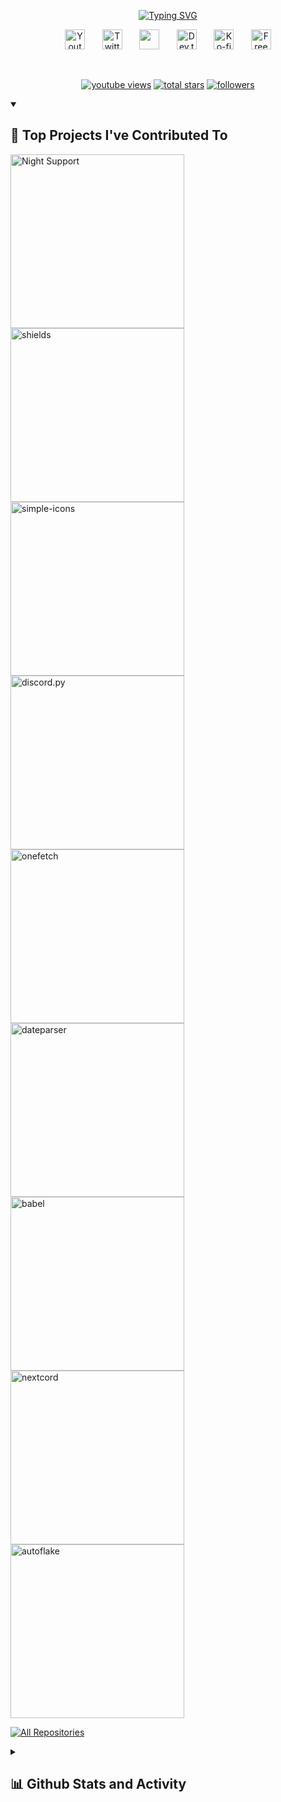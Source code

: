 <p align="center">
  <a href="https://github.com/MikaboshiDev">
    <img src="https://readme-typing-svg.demolab.com?font=Fira+Code&pause=1000&color=F702E9&center=falso&vCenter=falso&repeat=cierto&width=435&lines=Un+Creador+de+Aplicaciones+y+Bots;Amante+del+Manga+y+las+Animaciones;Siempre+buscando+nuevas+experiencias" alt="Typing SVG" />
  </a>
</p>

<!-- Social icons section -->
<p align="center">
  <a href="https://www.youtube.com/watch?v=WCCWsSkF5MY&list=RD41MeYv5iCkE&index=2"><img width="32px" alt="Youtube" title="Youtube" src="https://i.imgur.com/qiXu7b2.png"/></a>
  &#8287;&#8287;&#8287;&#8287;&#8287;
  <a href="https://twitter.com/The_WorkNight"><img width="32px" alt="Twitter" title="Twitter" src="https://i.imgur.com/OXZM1L6.png"/></a>
  &#8287;&#8287;&#8287;&#8287;&#8287;
  <a href="https://discord.gg/pgDje8S3Ed" alt="Discord" title="Night Server Suppot"><img width="32px" src="https://i.imgur.com/OViZO8J.png"/></a>
  &#8287;&#8287;&#8287;&#8287;&#8287;
  <a href="https://dev.to/mikaboshidev"><img width="32px" alt="Dev.to" title="DenverCoder1 Dev.to" src="https://i.imgur.com/mVm29vK.png"></a>
  &#8287;&#8287;&#8287;&#8287;&#8287;
  <a href="#"><img width="32px" alt="Ko-fi" title="Buy me a coffee" src="https://i.imgur.com/PpLeD3K.png"/></a>
  &#8287;&#8287;&#8287;&#8287;&#8287;
  <a href="#"><img width="32px" alt="Free Stuff" title="Free gifts for you" src="https://i.imgur.com/0uVwkoZ.png"/></a>
</p>

<br/>
<p align="center">
  <a href="https://www.youtube.com/c/DevProTips">
    <img alt="youtube views" title="YouTube views" src="https://freshidea.com/jonah/app/youtube-stats-badges/view-count-badge.php"/></a> 
  <a href="https://github.com/MikaboshiDev?tab=repositories&sort=stargazers">
    <img alt="total stars" title="Total stars on GitHub" src="https://custom-icon-badges.demolab.com/github/stars/MikaboshiDev?color=55960c&style=for-the-badge&labelColor=488207&logo=star"/></a>
  <a href="https://github.com/MikaboshiDev?tab=followers">
    <img alt="followers" title="Follow me on Github" src="https://custom-icon-badges.demolab.com/github/followers/MikaboshiDev?color=236ad3&labelColor=1155ba&style=for-the-badge&logo=person-add&label=Follow&logoColor=white"/></a>
</p>

<details open> 
  <summary><h2>📕 Top Projects I've Contributed To</h2></summary>

  <!-- Small repo cards https://github.com/DenverCoder1/github-readme-stats (fork of anuraghazra/github-readme-stats) -->
  <p align="left">
    <a href="https://github.com/MikaboshiDev/Night-Support"><img width="278" src="https://github-readme-stats.vercel.app/api/pin/?username=MikaboshiDev&repo=Night-Support" alt="Night Support"></a>
    <a href="https://github.com/MikaboshiDev/Markdown"><img width="278" src="https://github-readme-stats.vercel.app/api/pin/?username=MikaboshiDev&repo=Markdown" alt="shields"></a>
    <a href="https://github.com/MikaboshiDev/MotorStirling"><img width="278" src="https://github-readme-stats.vercel.app/api/pin/?username=MikaboshiDev&repo=MotorStirling" alt="simple-icons"></a>
    <a href="https://github.com/MikaboshiDev/discordProyects"><img width="278" src="https://github-readme-stats.vercel.app/api/pin/?username=MikaboshiDev&repo=discordProyects" alt="discord.py"></a>
    <a href="https://github.com/MikaboshiDev/discordBots"><img width="278" src="https://github-readme-stats.vercel.app/api/pin/?username=MikaboshiDev&repo=discordBots" alt="onefetch"></a>
    <a href="https://github.com/MikaboshiDev/escabadora3D"><img width="278" src="https://github-readme-stats.vercel.app/api/pin/?username=MikaboshiDev&repo=escabadora3D" alt="dateparser"></a>
    <a href="https://github.com/MikaboshiDev/Website"><img width="278" src="https://github-readme-stats.vercel.app/api/pin/?username=MikaboshiDev&repo=Website" alt="babel"></a>
    <a href="https://github.com/MikaboshiDev/QueenSource"><img width="278" src="https://github-readme-stats.vercel.app/api/pin/?username=MikaboshiDev&repo=QueenSource" alt="nextcord"></a>
    <a href="https://github.com/MikaboshiDev/MikaboshiDev.github.io"><img width="278" src="https://github-readme-stats.vercel.app/api/pin/?username=MikaboshiDev&repo=MikaboshiDev.github.io" alt="autoflake"></a>
  </p>

  <p align="left">
    <a href="https://github.com/MikaboshiDev?tab=repositories"><img alt="All Repositories" title="All Repositories" src="https://custom-icon-badges.demolab.com/badge/-Click%20Here%20For%20All%20My%20Forks-1F222E?style=for-the-badge&logoColor=white&logo=fork"/></a>
  </p>
</details>

<details> 
  <summary><h2>📊 Github Stats and Activity</h2></summary>

  <h3>🔥 Streak Stats</h3>

  <!-- GitHub Readme Streak Stats - https://github.com/DenverCoder1/github-readme-streak-stats -->
  <p>
    <a href="https://github.com/MikaboshiDev?tab=repositories">
      <img title="🔥 Get streak stats for your profile at git.io/streak-stats" alt="MikaboshiDev's streak" src="https://streak-stats.demolab.com/?user=MikaboshiDev&theme=monokai-metallian&hide_border=true"/>
    </a>
    <p>🔥 Get streak stats for your profile at <a href="https://github.com/MikaboshiDev?tab=repositories">git.io/streak-stats</a></p>
  </p>

  <h3>💻 GitHub Profile Stats</h3>

  <!-- https://github.com/anuraghazra/github-readme-stats -->

<a href="https://github.com/anuraghazra/github-readme-stats"><img alt="DenverCoder1's Github Stats" src="https://denvercoder1-github-readme-stats.vercel.app/api/MikaboshiDev=MikaboshiDev&show_icons=true&include_all_commits=true&count_private=true&theme=react&hide_border=true&bg_color=1F222E&title_color=F85D7F&icon_color=F8D866" height="192px"/></a>
<a href="https://github.com/anuraghazra/github-readme-stats"><img alt="DenverCoder1's Top Languages" src="https://denvercoder1-github-readme-stats.vercel.app/api/top-langs/MikaboshiDev=MikaboshiDev&langs_count=8&layout=compact&theme=react&hide_border=true&bg_color=1F222E&title_color=F85D7F&icon_color=F8D866&hide=Jupyter%20Notebook,Roff" height="192px"/></a>
<br/>

<b>Note:</b> Top languages is only a metric of the languages my public code consists of and doesn't reflect experience or skill level.

  <!-- https://github.com/ashutosh00710/github-readme-activity-graph -->

<a href="https://github.com/ashutosh00710/github-readme-activity-graph"><img alt="DenverCoder1's Activity Graph" src="https://github-readme-activity-graph.vercel.app/graph/MikaboshiDev=MikaboshiDev&bg_color=1F222E&color=F8D866&line=F85D7F&point=FFFFFF&hide_border=true" /></a>

</details>
